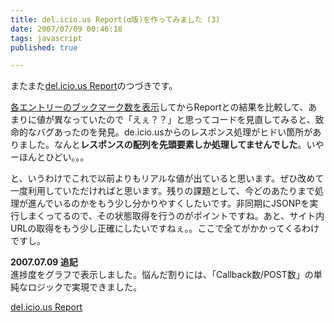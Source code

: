 ```yaml
---
title: del.icio.us Report(α版)を作ってみました (3)
date: 2007/07/09 00:46:18
tags: javascript
published: true

---
```


<p>またまた<a href="http://lab.katsuma.tv/del.icio.us_report/">del.icio.us Report</a>のつづきです。</p>

<p><a href="http://blog.katsuma.tv/2007/07/mt_plugin_sbm.html">各エントリーのブックマーク数を表示</a>してからReportとの結果を比較して、あまりに値が異なっていたので「えぇ？？」と思ってコードを見直してみると、致命的なバグあったのを発見。de.icio.usからのレスポンス処理がヒドい箇所がありました。なんと<strong>レスポンスの配列を先頭要素しか処理してませんでした</strong>。いやーほんとひどい。。。</p>

<p>と、いうわけでこれで以前よりもリアルな値が出ていると思います。ぜひ改めて一度利用していただければと思います。残りの課題として、今どのあたりまで処理が進んでいるのかをもう少し分かりやすくしたいです。非同期にJSONPを実行しまくってるので、その状態取得を行うのがポイントですね。あと、サイト内URLの取得をもう少し正確にしたいですねぇ。。ここで全てがかかってくるわけですし。</p>

<p><strong>2007.07.09 追記</strong><br />
進捗度をグラフで表示しました。悩んだ割りには、「Callback数/POST数」の単純なロジックで実現できました。</p>

<p><a href="http://lab.katsuma.tv/del.icio.us_report/">del.icio.us Report</a></p>
